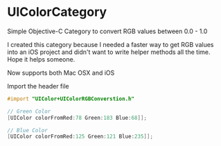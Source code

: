 UIColorCategory
===============

Simple Objective-C Category to convert RGB values between 0.0 - 1.0

I created this category because I needed a faster way to get RGB values into an iOS
project and didn't want to write helper methods all the time. Hope it helps someone.

Now supports both Mac OSX and iOS

Import the header file
```objective-c
#import "UIColor+UIColorRGBConverstion.h"
```

```objective-c
// Green Color
[UIColor colorFromRed:78 Green:183 Blue:68]];

// Blue Color
[UIColor colorFromRed:125 Green:121 Blue:235]];
```
